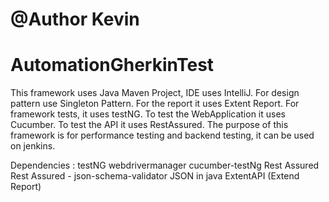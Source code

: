 # @Author Kevin 
# AutomationGherkinTest 

This framework uses Java Maven Project, IDE uses IntelliJ.
For design pattern use Singleton Pattern. 
For the report it uses Extent Report. 
For framework tests, it uses testNG. 
To test the WebApplication it uses Cucumber. 
To test the API it uses RestAssured. 
The purpose of this framework is for performance testing and backend testing, it can be used on jenkins.

Dependencies :
testNG
webdrivermanager
cucumber-testNg
Rest Assured
Rest Assured - json-schema-validator
JSON in java
ExtentAPI (Extend Report)


